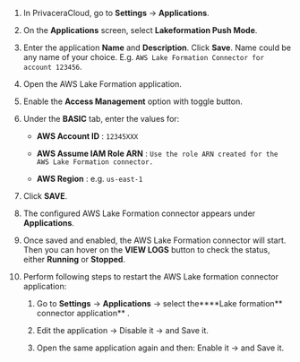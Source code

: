 1. In PrivaceraCloud, go to **Settings** -> **Applications**.

2. On the **Applications** screen, select **Lakeformation Push Mode**.

3. Enter the application **Name** and **Description**. Click **Save**. Name could be any name of your choice. E.g. `AWS Lake Formation Connector for account 123456`.

4. Open the AWS Lake Formation application.

5. Enable the **Access Management** option with toggle button.

6. Under the **BASIC** tab, enter the values for:

   * **AWS Account ID** : `12345XXX`

   * **AWS Assume IAM Role ARN** : `Use the role ARN created for the AWS Lake Formation connector.`

   * **AWS Region** : e.g. `us-east-1`

7. Click **SAVE**.

8. The configured AWS Lake Formation connector appears under **Applications**.

9. Once saved and enabled, the AWS Lake Formation connector will start. Then you can hover on the **VIEW LOGS** button to check the status, either **Running** or **Stopped**.

10. Perform following steps to restart the AWS Lake formation connector application:

    1. Go to **Settings** → **Applications** → select the****Lake formation** connector application** .

    2. Edit the application → Disable it → and Save it.

    3. Open the same application again and then: Enable it → and Save it.
